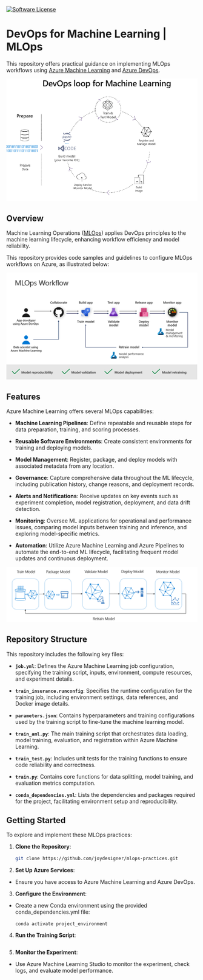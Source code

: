 [![Software License](https://img.shields.io/badge/license-MIT-brightgreen.svg?style=flat-square)](LICENSE)

# DevOps for Machine Learning | MLOps

This repository offers practical guidance on implementing MLOps workflows using [Azure Machine Learning](https://docs.microsoft.com/en-us/azure/machine-learning/) and [Azure DevOps](https://docs.microsoft.com/en-us/azure/devops/?view=azure-devops&viewFallbackFrom=vsts).

![ML Loop](./architecture/ml-loop.PNG)

## Overview

Machine Learning Operations ([MLOps](https://docs.microsoft.com/en-us/azure/machine-learning/concept-model-management-and-deployment)) applies DevOps principles to the machine learning lifecycle, enhancing workflow efficiency and model reliability.

This repository provides code samples and guidelines to configure MLOps workflows on Azure, as illustrated below:

![Workflow Diagram](./architecture/flow.PNG)

## Features

Azure Machine Learning offers several MLOps capabilities:

- **Machine Learning Pipelines**: Define repeatable and reusable steps for data preparation, training, and scoring processes.

- **Reusable Software Environments**: Create consistent environments for training and deploying models.

- **Model Management**: Register, package, and deploy models with associated metadata from any location.

- **Governance**: Capture comprehensive data throughout the ML lifecycle, including publication history, change reasons, and deployment records.

- **Alerts and Notifications**: Receive updates on key events such as experiment completion, model registration, deployment, and data drift detection.

- **Monitoring**: Oversee ML applications for operational and performance issues, comparing model inputs between training and inference, and exploring model-specific metrics.

- **Automation**: Utilize Azure Machine Learning and Azure Pipelines to automate the end-to-end ML lifecycle, facilitating frequent model updates and continuous deployment.

![ML Lifecycle](./architecture/ml-lifecycle.png)

## Repository Structure

This repository includes the following key files:

- **`job.yml`**: Defines the Azure Machine Learning job configuration, specifying the training script, inputs, environment, compute resources, and experiment details.

- **`train_insurance.runconfig`**: Specifies the runtime configuration for the training job, including environment settings, data references, and Docker image details.

- **`parameters.json`**: Contains hyperparameters and training configurations used by the training script to fine-tune the machine learning model.

- **`train_aml.py`**: The main training script that orchestrates data loading, model training, evaluation, and registration within Azure Machine Learning.

- **`train_test.py`**: Includes unit tests for the training functions to ensure code reliability and correctness.

- **`train.py`**: Contains core functions for data splitting, model training, and evaluation metrics computation.

- **`conda_dependencies.yml`**: Lists the dependencies and packages required for the project, facilitating environment setup and reproducibility.

## Getting Started

To explore and implement these MLOps practices:

1. **Clone the Repository**:

   ```bash
   git clone https://github.com/joydesigner/mlops-practices.git

2. **Set Up Azure Services**:
- Ensure you have access to Azure Machine Learning and Azure DevOps.

3. **Configure the Environment**:
- Create a new Conda environment using the provided conda_dependencies.yml file:

   ```conda env create -f conda_dependencies.yml
   conda activate project_environment

4. **Run the Training Script**:
   ```python train_aml.py --data_file_path <path_to_data> --model_name <model_name> --dataset_name <dataset_name>

5. **Monitor the Experiment**:
- Use Azure Machine Learning Studio to monitor the experiment, check logs, and evaluate model performance.
